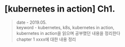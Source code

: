 # [kubernetes in action] Ch1. 
> date - 2019.05.  
> keyword - kubernetes, k8s, kubernetes in action,  
> kubernetes in action을 읽으며 공부했던 내용을 정리한다  
> chapter 1 xxxx에 대한 내용 정리


<br>

